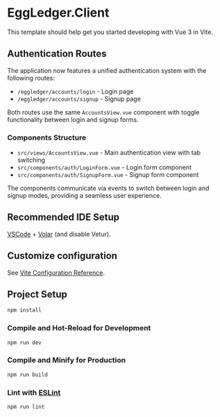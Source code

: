# EggLedger.Client

This template should help get you started developing with Vue 3 in Vite.

## Authentication Routes

The application now features a unified authentication system with the following routes:

- `/eggledger/accounts/login` - Login page
- `/eggledger/accounts/signup` - Signup page

Both routes use the same `AccountsView.vue` component with toggle functionality between login and signup forms.

### Components Structure

- `src/views/AccountsView.vue` - Main authentication view with tab switching
- `src/components/auth/LoginForm.vue` - Login form component
- `src/components/auth/SignupForm.vue` - Signup form component

The components communicate via events to switch between login and signup modes, providing a seamless user experience.

## Recommended IDE Setup

[VSCode](https://code.visualstudio.com/) + [Volar](https://marketplace.visualstudio.com/items?itemName=Vue.volar) (and disable Vetur).

## Customize configuration

See [Vite Configuration Reference](https://vite.dev/config/).

## Project Setup

```sh
npm install
```

### Compile and Hot-Reload for Development

```sh
npm run dev
```

### Compile and Minify for Production

```sh
npm run build
```

### Lint with [ESLint](https://eslint.org/)

```sh
npm run lint
```
